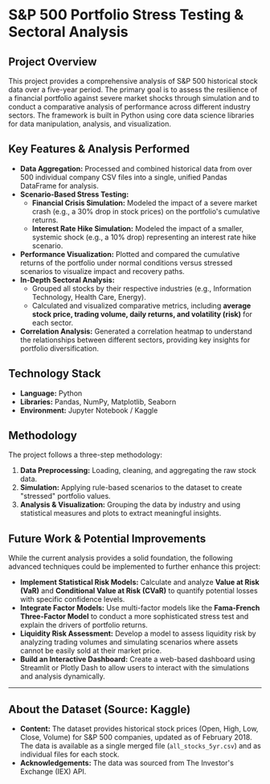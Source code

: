 # S&P 500 Portfolio Stress Testing & Sectoral Analysis

## Project Overview

This project provides a comprehensive analysis of S&P 500 historical stock data over a five-year period. The primary goal is to assess the resilience of a financial portfolio against severe market shocks through simulation and to conduct a comparative analysis of performance across different industry sectors. The framework is built in Python using core data science libraries for data manipulation, analysis, and visualization.

## Key Features & Analysis Performed

-   **Data Aggregation:** Processed and combined historical data from over 500 individual company CSV files into a single, unified Pandas DataFrame for analysis.
-   **Scenario-Based Stress Testing:**
    -   **Financial Crisis Simulation:** Modeled the impact of a severe market crash (e.g., a 30% drop in stock prices) on the portfolio's cumulative returns.
    -   **Interest Rate Hike Simulation:** Modeled the impact of a smaller, systemic shock (e.g., a 10% drop) representing an interest rate hike scenario.
-   **Performance Visualization:** Plotted and compared the cumulative returns of the portfolio under normal conditions versus stressed scenarios to visualize impact and recovery paths.
-   **In-Depth Sectoral Analysis:**
    -   Grouped all stocks by their respective industries (e.g., Information Technology, Health Care, Energy).
    -   Calculated and visualized comparative metrics, including **average stock price, trading volume, daily returns, and volatility (risk)** for each sector.
-   **Correlation Analysis:** Generated a correlation heatmap to understand the relationships between different sectors, providing key insights for portfolio diversification.

## Technology Stack

-   **Language:** Python
-   **Libraries:** Pandas, NumPy, Matplotlib, Seaborn
-   **Environment:** Jupyter Notebook / Kaggle

## Methodology

The project follows a three-step methodology:
1.  **Data Preprocessing:** Loading, cleaning, and aggregating the raw stock data.
2.  **Simulation:** Applying rule-based scenarios to the dataset to create "stressed" portfolio values.
3.  **Analysis & Visualization:** Grouping the data by industry and using statistical measures and plots to extract meaningful insights.

## Future Work & Potential Improvements

While the current analysis provides a solid foundation, the following advanced techniques could be implemented to further enhance this project:
-   **Implement Statistical Risk Models:** Calculate and analyze **Value at Risk (VaR)** and **Conditional Value at Risk (CVaR)** to quantify potential losses with specific confidence levels.
-   **Integrate Factor Models:** Use multi-factor models like the **Fama-French Three-Factor Model** to conduct a more sophisticated stress test and explain the drivers of portfolio returns.
-   **Liquidity Risk Assessment:** Develop a model to assess liquidity risk by analyzing trading volumes and simulating scenarios where assets cannot be easily sold at their market price.
-   **Build an Interactive Dashboard:** Create a web-based dashboard using Streamlit or Plotly Dash to allow users to interact with the simulations and analysis dynamically.

---

## About the Dataset (Source: Kaggle)

-   **Content:** The dataset provides historical stock prices (Open, High, Low, Close, Volume) for S&P 500 companies, updated as of February 2018. The data is available as a single merged file (`all_stocks_5yr.csv`) and as individual files for each stock.
-   **Acknowledgements:** The data was sourced from The Investor's Exchange (IEX) API.
